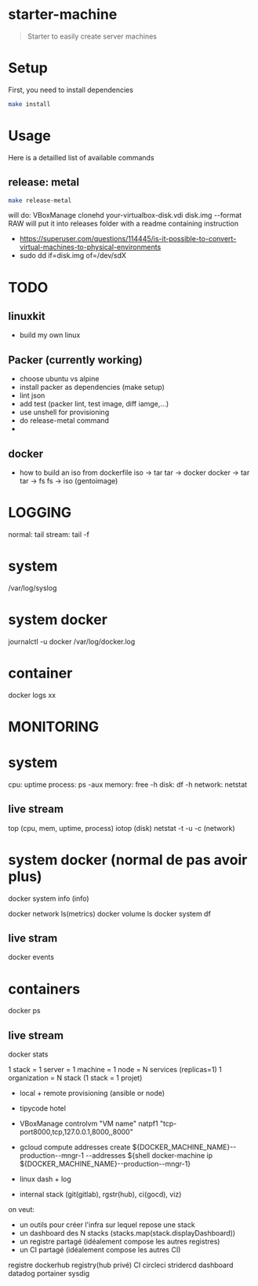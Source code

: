 # starter-machine

> Starter to easily create server machines

# Setup
First, you need to install dependencies
```sh
make install
```

# Usage
Here is a detailled list of available commands

## release: metal
```sh
make release-metal
```
will do: VBoxManage clonehd your-virtualbox-disk.vdi disk.img --format RAW
will put it into releases folder with a readme containing instruction
- https://superuser.com/questions/114445/is-it-possible-to-convert-virtual-machines-to-physical-environments
- sudo dd if=disk.img of=/dev/sdX


# TODO

## linuxkit
- build my own linux

## Packer (currently working)
- choose ubuntu vs alpine
- install packer as dependencies (make setup)
- lint json
- add test (packer lint, test image, diff iamge,...)
- use unshell for provisioning
- do release-metal command
- 

## docker
- how to build an iso from dockerfile
iso -> tar
tar -> docker
docker -> tar
tar -> fs
fs -> iso (gentoimage)


LOGGING
=======
normal: tail <file>
stream: tail -f <file>

system
======
/var/log/syslog

system docker
=============
journalctl -u docker
/var/log/docker.log

container
=========
docker logs xx

MONITORING
==========

system
======
cpu:        uptime
process:    ps -aux
memory:     free -h
disk:       df -h
network:    netstat

live stream
-----------
top (cpu, mem, uptime, process)
iotop (disk)
netstat -t -u -c (network)

system docker (normal de pas avoir plus)
=============
docker system info (info)

docker network ls(metrics)
docker volume ls
docker system df

live stram
---------
docker events

containers
=========
docker ps

live stream
-----------
docker stats


1 stack = 1 server = 1 machine = 1 node = N services (replicas=1)
1 organization = N stack (1 stack = 1 projet)

- local + remote provisioning (ansible or node)
- tipycode hotel
- VBoxManage controlvm "VM name" natpf1 "tcp-port8000,tcp,127.0.0.1,8000,,8000"
- gcloud compute addresses create ${DOCKER_MACHINE_NAME}--production--mngr-1 --addresses ${shell docker-machine ip ${DOCKER_MACHINE_NAME}--production--mngr-1}
- linux dash + log

- internal stack (git(gitlab), rgstr(hub), ci(gocd), viz)

on veut:
* un outils pour créer l'infra sur lequel repose une stack
* un dashboard des N stacks (stacks.map(stack.displayDashboard))
* un registre partagé (idéalement compose les autres registres)
* un CI partagé (idéalement compose les autres CI)

registre    dockerhub   registry(hub privé)
CI          circleci    stridercd
dashboard   datadog     portainer sysdig

